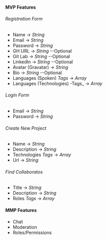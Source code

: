 #### **MVP Features**

###### Registration Form
* Name -> *String*
* Email -> *String* 
* Password -> *String*
* GH URL -> *String* --Optional 
* Git Lab -> *String* --Optional  
* LinkedIn -> *String* --Optional  
* Avatar (Gravatar) -> *String* 
* Bio -> *String* --Optional 
* Languages (Spoken) _Tags_ -> *Array* 
* Languages (Technologies) -Tags_ -> *Array* 

###### Login Form
* Email -> *String* 
* Password -> *String*

###### Create New Project
* Name -> *String* 
* Description -> *String* 
* Technologies _Tags_ -> *Array* 
* Url -> *String* 


###### Find Collaboratos
* Title -> *String* 
* Description -> *String* 
* Roles _Tags_ -> *Array*  

#### **MMP Features**
* Chat
* Moderation
* Roles/Permissions
